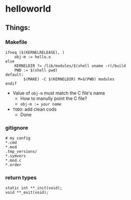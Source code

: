 # helloworld
## Things:
### Makefile
```
ifneq ($(KERNELRELEASE), )
	obj-m := hello.o
else
	KERNELDIR ?= /lib/modules/$(shell uname -r)/build
	PWD := $(shell pwd)
default:
		$(MAKE) -C $(KERNELDIR) M=$(PWD) modules
endif
```
 - Value of `obj-m` must match the C file's name
   - How to manully point the C file?
    - `obj-m := your name`
 - `TODO`: add clean cods
   - Done

### gitignore
```
# my config
*.cmd
*.mod
.tmp_versions/
*.symvers
*.mod.c
*.order
```
### return types
```
static int **_init(void);
void **_exit(void);
```
